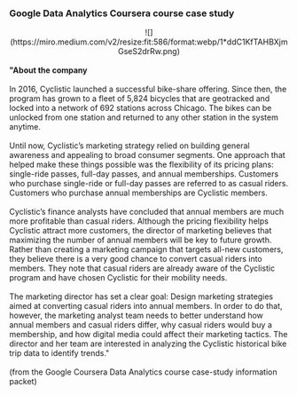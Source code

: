 ### Google Data Analytics Coursera course case study
<center>![](https://miro.medium.com/v2/resize:fit:586/format:webp/1*ddC1KfTAHBXjmGseS2drRw.png)</center>
<br>
<b>"About the company</b>
<br><br>
In 2016, Cyclistic launched a successful bike-share offering. Since then, the program has grown to a fleet of 5,824 bicycles that
are geotracked and locked into a network of 692 stations across Chicago. The bikes can be unlocked from one station and
returned to any other station in the system anytime.
<br><br>
Until now, Cyclistic’s marketing strategy relied on building general awareness and appealing to broad consumer segments.
One approach that helped make these things possible was the flexibility of its pricing plans: single-ride passes, full-day passes,
and annual memberships. Customers who purchase single-ride or full-day passes are referred to as casual riders. Customers
who purchase annual memberships are Cyclistic members.
<br><br>
Cyclistic’s finance analysts have concluded that annual members are much more profitable than casual riders. Although the
pricing flexibility helps Cyclistic attract more customers, the director of marketing believes that maximizing the number of annual members will
be key to future growth. Rather than creating a marketing campaign that targets all-new customers, they believe there is a
very good chance to convert casual riders into members. They note that casual riders are already aware of the Cyclistic
program and have chosen Cyclistic for their mobility needs.
<br><br>
The marketing director has set a clear goal: Design marketing strategies aimed at converting casual riders into annual members. In order to
do that, however, the marketing analyst team needs to better understand how annual members and casual riders differ, why
casual riders would buy a membership, and how digital media could affect their marketing tactics. The director and her team are
interested in analyzing the Cyclistic historical bike trip data to identify trends."
<br><br>
(from the Google Coursera Data Analytics course case-study information packet)
